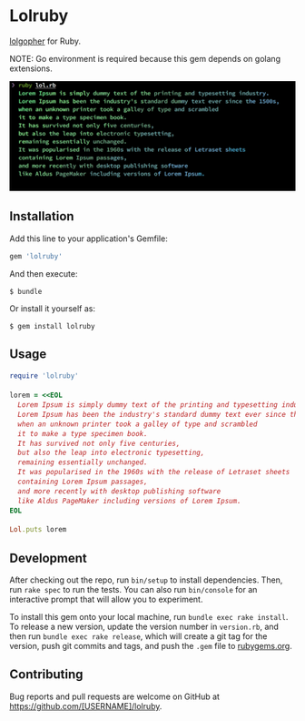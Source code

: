 # Lolruby

[lolgopher](https://github.com/kris-nova/lolgopher) for Ruby.

NOTE: Go environment is required because this gem depends on golang extensions.

![img](./img/1.png)

## Installation

Add this line to your application's Gemfile:

```ruby
gem 'lolruby'
```

And then execute:

    $ bundle

Or install it yourself as:

    $ gem install lolruby

## Usage

```ruby
require 'lolruby'

lorem = <<EOL
  Lorem Ipsum is simply dummy text of the printing and typesetting industry.
  Lorem Ipsum has been the industry's standard dummy text ever since the 1500s,
  when an unknown printer took a galley of type and scrambled
  it to make a type specimen book.
  It has survived not only five centuries,
  but also the leap into electronic typesetting,
  remaining essentially unchanged.
  It was popularised in the 1960s with the release of Letraset sheets
  containing Lorem Ipsum passages,
  and more recently with desktop publishing software
  like Aldus PageMaker including versions of Lorem Ipsum.
EOL

Lol.puts lorem
```

## Development

After checking out the repo, run `bin/setup` to install dependencies. Then, run `rake spec` to run the tests. You can also run `bin/console` for an interactive prompt that will allow you to experiment.

To install this gem onto your local machine, run `bundle exec rake install`. To release a new version, update the version number in `version.rb`, and then run `bundle exec rake release`, which will create a git tag for the version, push git commits and tags, and push the `.gem` file to [rubygems.org](https://rubygems.org).

## Contributing

Bug reports and pull requests are welcome on GitHub at https://github.com/[USERNAME]/lolruby.
